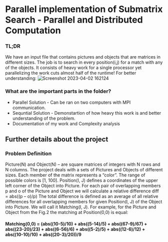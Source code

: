 #  Parallel implementation of Submatrix Search - Parallel and Distributed Computation
### TL;DR
We have an input file that contains pictures and objects that are matrices in different sizes.
The job is to search in every position(i,j) for a match with any of the objects. It consists of heavy work for a single processor yet parallelizing the work 
cuts almost half of the runtime!
For better understanding:
![Screenshot 2023-04-02 162124](https://user-images.githubusercontent.com/93268216/229355523-9931a24a-6d21-4e31-82b3-08f4d3772884.png)

### What are the important parts in the folder?
* Parallel Solution - Can be ran on two computers with MPI communication.
* Sequntial Solution - Demonstartion of how heavy this work is and better understanding of the problem.
* Documentation of my work and Complexity analysis

## Further details about the project 
### Problem Definition

Picture(N) and Object(N) – are square matrices of integers with N rows and N columns. The project deals with a sets of Pictures and Objects of different sizes. Each member of the matrix represents a “color”. The range of possible colors is [1, 100].
Position(I, J) defines a coordinates of the upper left corner of the Object into Picture. 
For each pair of overlapping members p and o of the Picture and Object we will calculate a relative difference
				diff = abs((p – o)/p)
The total difference is defined as an average of all relative differences for all overlapping members for given Position(I, J) of the Object into Picture. We will call it Matching(I, J).
For example, for the Picture and Object from the Fig.2 the matching at Position(0,0) is equal:
#### Matching(0,0) = (abs((10-5)/10) + abs((5-14)/5) + abs((67-9)/67) + abs((23-20)/23) + abs((6-56)/6) + abs((5-2)/5) + abs((12-6)/12) + abs((10-10)/10) + abs((20-3)/20))/9

